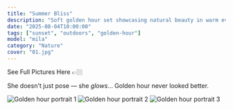 ```yaml
---
title: "Summer Bliss"
description: "Soft golden hour set showcasing natural beauty in warm evening light"
date: "2025-08-04T10:00:00"
tags: ["sunset", "outdoors", "golden-hour"]
model: "mila"
category: "Nature"
cover: "01.jpg"
---
```


See Full Pictures Here 👉🏼

She doesn't just pose — she *glows*...
Golden hour never looked better.

![Golden hour portrait 1](https://images.unsplash.com/photo-1529626455594-4ff0802cfb7e?ixlib=rb-4.0.3&auto=format&fit=crop&w=800&h=1200)
![Golden hour portrait 2](https://images.unsplash.com/photo-1507003211169-0a1dd7228f2d?ixlib=rb-4.0.3&auto=format&fit=crop&w=800&h=900)
![Golden hour portrait 3](https://images.unsplash.com/photo-1531746020798-e6953c6e8e04?ixlib=rb-4.0.3&auto=format&fit=crop&w=800&h=1100)
